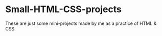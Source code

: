 # Small-HTML-CSS-projects
These are just some mini-projects made by me as a practice of HTML &amp; CSS.
